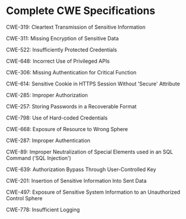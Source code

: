 

# Complete CWE Specifications

CWE-319: Cleartext Transmission of Sensitive Information

CWE-311: Missing Encryption of Sensitive Data

CWE-522: Insufficiently Protected Credentials

CWE-648: Incorrect Use of Privileged APIs

CWE-306: Missing Authentication for Critical Function

CWE-614: Sensitive Cookie in HTTPS Session Without 'Secure' Attribute

CWE-285: Improper Authorization

CWE-257: Storing Passwords in a Recoverable Format

CWE-798: Use of Hard-coded Credentials

CWE-668: Exposure of Resource to Wrong Sphere

CWE-287: Improper Authentication

CWE-89: Improper Neutralization of Special Elements used in an SQL Command ('SQL Injection')

CWE-639: Authorization Bypass Through User-Controlled Key

CWE-201: Insertion of Sensitive Information Into Sent Data

CWE-497: Exposure of Sensitive System Information to an Unauthorized Control Sphere

CWE-778: Insufficient Logging